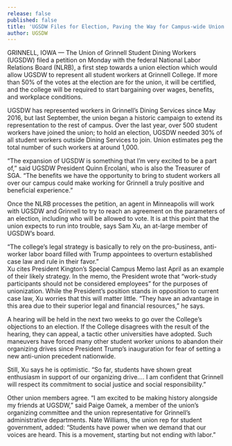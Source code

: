 ```yaml
---
release: false
published: false
title: 'UGSDW Files for Election, Paving the Way for Campus-wide Union'
author: UGSDW
---
```

GRINNELL, IOWA — The Union of Grinnell Student Dining Workers (UGSDW) filed a petition on Monday with the federal National Labor Relations Board (NLRB),  a first step towards a union election which would allow UGSDW to represent all student workers at Grinnell College.  If more than 50% of the votes at the election are for the union, it will be certified, and the college will be required to start bargaining over wages, benefits, and workplace conditions.  

UGSDW has represented workers in Grinnell’s Dining Services since May 2016, but last September, the union began a historic campaign to extend its representation to the rest of campus.  Over the last year, over 500 student workers have joined the union; to hold an election, UGSDW needed 30% of all student workers outside Dining Services to join. Union estimates peg the total number of such workers at around 1,000.    

“The expansion of UGSDW is something that I’m very excited to be a part of,” said UGSDW President Quinn Ercolani, who is also the Treasurer of SGA. “The benefits we have the opportunity to bring to student workers all over our campus could make working for Grinnell a truly positive and beneficial experience.”

Once the NLRB processes the petition, an agent in Minneapolis will work with UGSDW and Grinnell to try to reach an agreement on the parameters of an election, including who will be allowed to vote. It is at this point that the union expects to run into trouble, says Sam Xu, an at-large member of UGSDW’s board.

“The college’s legal strategy is basically to rely on the pro-business, anti-worker labor board filled with Trump appointees to overturn established case law and rule in their favor.”  
Xu cites President Kington’s Special Campus Memo last April as an example of their likely strategy.  In the memo, the President wrote that “work-study participants should not be considered employees” for the purposes of unionization.  While the President’s position stands in opposition to current case law, Xu worries that this will matter little.  “They have an advantage in this area due to their superior legal and financial resources,” he says.

A hearing will be held in the next two weeks to go over the College’s objections to an election.  If the College disagrees with the result of the hearing, they can appeal, a tactic other universities have adopted.   Such maneuvers have forced many other student worker unions to abandon their organizing drives since President Trump’s inauguration for fear of setting a new anti-union precedent nationwide.

Still, Xu says he is optimistic. “So far, students have shown great enthusiasm in support of our organizing drive…. I am confident that Grinnell will respect its commitment to social justice and social responsibility.”  

Other union members agree. “I am excited to be making history alongside my friends at UGSDW,” said Paige Oamek, a member of the union’s organizing committee and the union representative for Grinnell’s administrative departments. Nate Williams, the union rep for student government, added: “Students have power when we demand that our voices are heard. This is a movement, starting but not ending with labor.”

